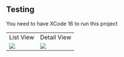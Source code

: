 
## Testing
You need to have XCode 16 to run this project

<table>
  <tr>
    <td>List View</td>
    <td>Detail View</td>
  </tr>
  <tr>
    <td>
      <img src = "https://github.com/user-attachments/assets/d04adc41-a373-4036-9d7c-b09976831dea" />
    </td>
    <td>
      <img src = "https://github.com/user-attachments/assets/e888edac-3fd5-41fd-85b5-ced62a30e048" />
    </td>
  </tr>
</table>
